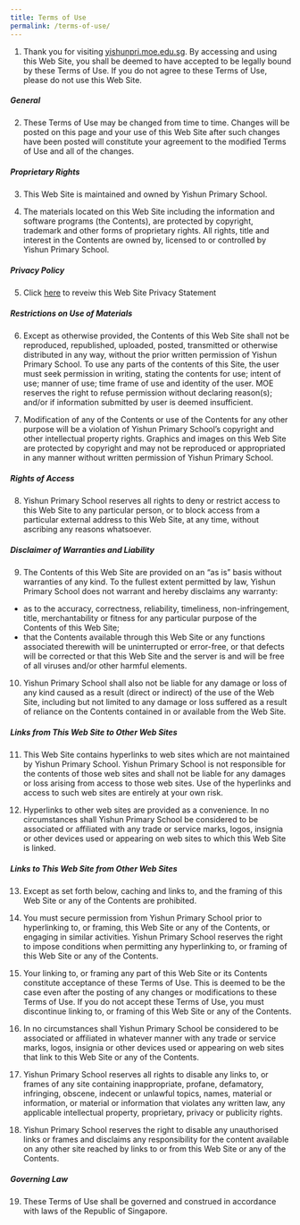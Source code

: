 ```yaml
---
title: Terms of Use
permalink: /terms-of-use/
---
```

1. Thank you for visiting [yishunpri.moe.edu.sg](https://yishunpri.moe.edu.sg). By accessing and using this Web Site, you shall be deemed to have accepted to be legally bound by these Terms of Use. If you do not agree to these Terms of Use, please do not use this Web Site.

##### **General**
2. These Terms of Use may be changed from time to time. Changes will be posted on this page and your use of this Web Site after such changes have been posted will constitute your agreement to the modified Terms of Use and all of the changes.

##### **Proprietary Rights**
3. This Web Site is maintained and owned by Yishun Primary School.

4. The materials located on this Web Site including the information and software programs (the Contents), are protected by copyright, trademark and other forms of proprietary rights. All rights, title and interest in the Contents are owned by, licensed to or controlled by Yishun Primary School.

##### **Privacy Policy**
5. Click [here](/privacy/) to reveiw this Web Site Privacy Statement

##### **Restrictions on Use of Materials**
6. Except as otherwise provided, the Contents of this Web Site shall not be reproduced, republished, uploaded, posted, transmitted or otherwise distributed in any way, without the prior written permission of Yishun Primary School. To use any parts of the contents of this Site, the user must seek permission in writing, stating the contents for use; intent of use; manner of use; time frame of use and identity of the user. MOE reserves the right to refuse permission without declaring reason(s); and/or if information submitted by user is deemed insufficient.

7. Modification of any of the Contents or use of the Contents for any other purpose will be a violation of Yishun Primary School’s copyright and other intellectual property rights. Graphics and images on this Web Site are protected by copyright and may not be reproduced or appropriated in any manner without written permission of Yishun Primary School.

##### **Rights of Access**
8. Yishun Primary School reserves all rights to deny or restrict access to this Web Site to any particular person, or to block access from a particular external address to this Web Site, at any time, without ascribing any reasons whatsoever.

##### **Disclaimer of Warranties and Liability**
9. The Contents of this Web Site are provided on an “as is” basis without warranties of any kind. To the fullest extent permitted by law, Yishun Primary School does not warrant and hereby disclaims any warranty:
* as to the accuracy, correctness, reliability, timeliness, non-infringement, title, merchantability or fitness for any particular purpose of the Contents of this Web Site;
* that the Contents available through this Web Site or any functions associated therewith will be uninterrupted or error-free, or that defects will be corrected or that this Web Site and the server is and will be free of all viruses and/or other harmful elements.

10. Yishun Primary School shall also not be liable for any damage or loss of any kind caused as a result (direct or indirect) of the use of the Web Site, including but not limited to any damage or loss suffered as a result of reliance on the Contents contained in or available from the Web Site.

##### **Links from This Web Site to Other Web Sites**
11. This Web Site contains hyperlinks to web sites which are not maintained by Yishun Primary School. Yishun Primary School is not responsible for the contents of those web sites and shall not be liable for any damages or loss arising from access to those web sites. Use of the hyperlinks and access to such web sites are entirely at your own risk.

12. Hyperlinks to other web sites are provided as a convenience. In no circumstances shall Yishun Primary School be considered to be associated or affiliated with any trade or service marks, logos, insignia or other devices used or appearing on web sites to which this Web Site is linked.

##### **Links to This Web Site from Other Web Sites**
13. Except as set forth below, caching and links to, and the framing of this Web Site or any of the Contents are prohibited.

14. You must secure permission from Yishun Primary School prior to hyperlinking to, or framing, this Web Site or any of the Contents, or engaging in similar activities. Yishun Primary School reserves the right to impose conditions when permitting any hyperlinking to, or framing of this Web Site or any of the Contents.

15. Your linking to, or framing any part of this Web Site or its Contents constitute acceptance of these Terms of Use. This is deemed to be the case even after the posting of any changes or modifications to these Terms of Use. If you do not accept these Terms of Use, you must discontinue linking to, or framing of this Web Site or any of the Contents.

16. In no circumstances shall Yishun Primary School be considered to be associated or affiliated in whatever manner with any trade or service marks, logos, insignia or other devices used or appearing on web sites that link to this Web Site or any of the Contents.

17. Yishun Primary School reserves all rights to disable any links to, or frames of any site containing inappropriate, profane, defamatory, infringing, obscene, indecent or unlawful topics, names, material or information, or material or information that violates any written law, any applicable intellectual property, proprietary, privacy or publicity rights.

18. Yishun Primary School reserves the right to disable any unauthorised links or frames and disclaims any responsibility for the content available on any other site reached by links to or from this Web Site or any of the Contents.

##### **Governing Law**
19. These Terms of Use shall be governed and construed in accordance with laws of the Republic of Singapore.